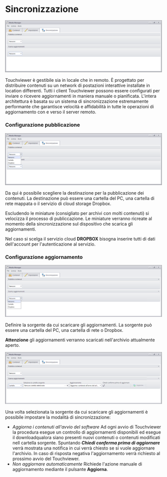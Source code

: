# Sincronizzazione
![](/img/sync_empty_1.png)

Touchviewer è gestibile sia in locale che in remoto. È progettato per distribuire contenuti su un network di postazioni interattive installate in location differenti. Tutti i client Touchviewer possono essere configurati per inviare o ricevere aggiornamenti in maniera manuale o pianificata. L'intera architettura è basata su un sistema di sincronizzazione estremamente performante che garantisce velocità e affidabilità in tutte le operazioni di aggiornamento con e verso il server remoto.

### Configurazione pubblicazione
![](/img/2.17/sync_publish_open_2.png)

Da qui è possibile scegliere la destinazione per la pubblicazione dei contenuti. La destinazione può essere una cartella del PC, una cartella di rete mappata o il servizio di cloud storage Dropbox.

Escludendo le miniature (consigliato per archivi con molti contenuti) si velocizza il processo di publiccazione. Le miniature verranno ricreate al momento della sincronizzazione sul dispositivo che scarica gli aggiornamenti.

Nel caso si scelga il servizio cloud __DROPBOX__ bisogna inserire tutti di dati dell'account per l'autenticazione al servizio.


### Configurazione aggiornamento
![](/img/2.17/sync_update_open_6.png)

Definire la sorgente da cui scaricare gli aggiornamenti. La sorgente può essere una cartella del PC, una cartella di rete o Dropbox.

__Attenzione__ gli aggiornamenti verranno scaricati nell'archivio attualmente aperto.

![](/img/sync_update_folder_7.png)

Una volta selezionata la sorgente da cui scaricare gli aggiornamenti è possibile impostare la modalità di sincronizzazione:

* _Aggiorna i contenuti all'avvio del software_  Ad ogni avvio di Touchviewer la procedura esegue un controllo di aggiornamenti disponibili ed esegue il downloadqualora siano presenti nuovi contenuti o contenuti modificati nell cartella sorgente. Spuntando ___Chiedi conferma prima di aggiornare___ verrà mostrata una notifica in cui verrà chiesto se si vuole aggiornare l'archivio. In caso di risposta negativa l'aggiornamento verrà richiesto al prossimo avvio del Touchviewer.
* _Non aggiornare automaticamente_ Richiede l'azione manuale di aggiornamento mediante il pulsante __Aggiorna__.
